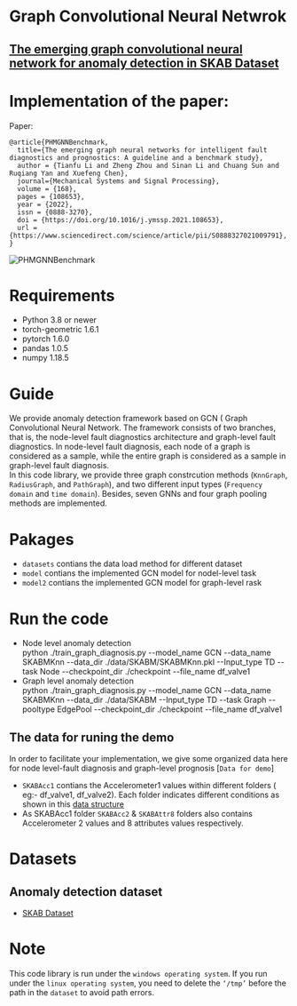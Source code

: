 # Graph Convolutional Neural Netwrok
## [The emerging graph convolutional neural network for anomaly detection in SKAB Dataset](https://www.sciencedirect.com/science/article/pii/S0888327021009791)



# Implementation of the paper:
Paper:
```
@article{PHMGNNBenchmark,
  title={The emerging graph neural networks for intelligent fault diagnostics and prognostics: A guideline and a benchmark study},
  author = {Tianfu Li and Zheng Zhou and Sinan Li and Chuang Sun and Ruqiang Yan and Xuefeng Chen},
  journal={Mechanical Systems and Signal Processing},
  volume = {168},
  pages = {108653},
  year = {2022},
  issn = {0888-3270},
  doi = {https://doi.org/10.1016/j.ymssp.2021.108653},
  url = {https://www.sciencedirect.com/science/article/pii/S0888327021009791},
}
```

![PHMGNNBenchmark](https://github.com/HazeDT/PHMGNNBenchmark/blob/main/Framework.png)

# Requirements
* Python 3.8 or newer
* torch-geometric 1.6.1
* pytorch  1.6.0
* pandas  1.0.5
* numpy  1.18.5

# Guide 
 We provide anomaly detection framework based on GCN ( Graph Convolutional Neural Network. The framework consists of two branches, that is, the node-level fault diagnostics architecture and graph-level fault diagnostics. In node-level fault diagnosis, each node of a graph is considered as a sample, while the entire graph is considered as a sample in graph-level fault diagnosis. <br> In this code library, we provide three graph constrcution methods (`KnnGraph`, `RadiusGraph`, and `PathGraph`), and two different input types (`Frequency domain` and `time domain`). Besides, seven GNNs and four graph pooling methods are implemented. 
 
# Pakages
* `datasets` contians the data load method for different dataset
* `model` contians the implemented GCN model for nodel-level task
* `model2` contians the implemented GCN model for graph-level rask

# Run the code
  * Node level anomaly detection <br>
  python  ./train_graph_diagnosis.py --model_name GCN --data_name SKABMKnn --data_dir ./data/SKABM/SKABMKnn.pkl  --Input_type TD  --task Node   --checkpoint_dir ./checkpoint --file_name df_valve1
  * Graph level anomaly detection <br>
  python  ./train_graph_diagnosis.py --model_name GCN --data_name SKABMKnn --data_dir ./data/SKABM --Input_type TD  --task Graph --pooltype EdgePool  --checkpoint_dir ./checkpoint --file_name df_valve1
  
## The data for runing the demo
   In order to facilitate your implementation, we give some organized data here for node level-fault diagnosis and graph-level prognosis [`Data for demo`]
   * `SKABAcc1` contians the Accelerometer1 values within different folders ( eg:- df_valve1, df_valve2). Each folder indicates different conditions as shown in this [data structure](https://github.com/vinothini0806/SKAB-anomaly-detection/blob/main/folder_structure.JPG)
   * As SKABAcc1 folder `SKABAcc2` & `SKABAttr8` folders also contains Accelerometer 2 values and 8 attributes values respectively.
   
# Datasets
## Anomaly detection dataset
* [SKAB Dataset](https://www.kaggle.com/datasets/yuriykatser/skoltech-anomaly-benchmark-skab)



# Note
This code library is run under the `windows operating system`. If you run under the `linux operating system`, you need to delete the `‘/tmp’` before the path in the `dataset` to avoid path errors.

